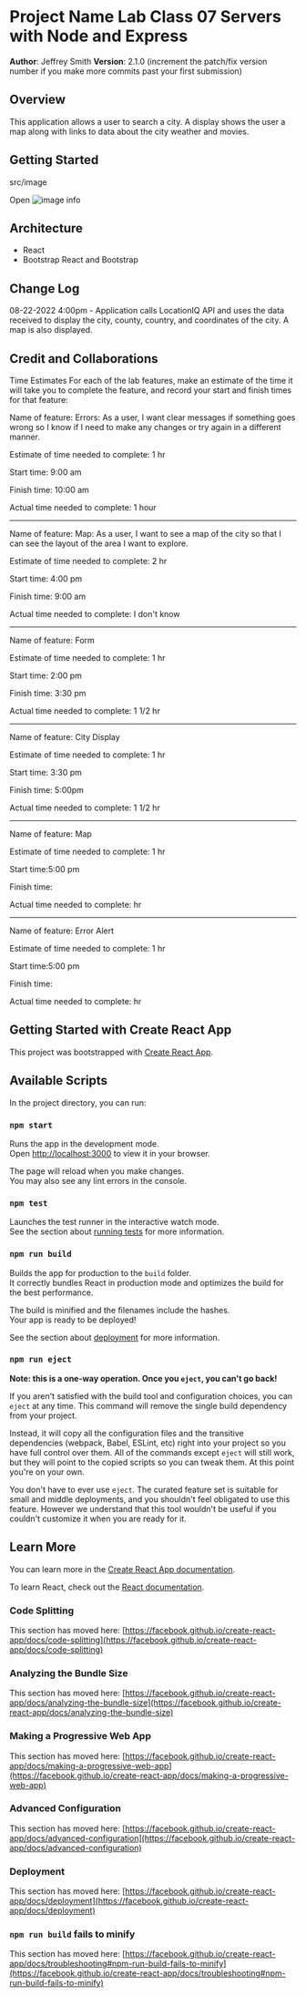 # Project Name Lab Class 07 Servers with Node and Express

**Author**: Jeffrey Smith
**Version**: 2.1.0 (increment the patch/fix version number if you make more commits past your first submission)

## Overview
<!-- Provide a high level overview of what this application is and why you are building it, beyond the fact that it's an assignment for this class. (i.e. What's your problem domain?) -->
This application allows a user to search a city. A display shows the user a map along with links to data about the city weather and movies.

## Getting Started
<!-- What are the steps that a user must take in order to build this app on their own machine and get it running? -->
src/image

Open ![image info](./public/Lab6.jpg)

## Architecture
<!-- Provide a detailed description of the application design. What technologies (languages, libraries, etc) you're using, and any other relevant design information. -->

* React
* Bootstrap React and Bootstrap

## Change Log
<!-- Use this area to document the iterative changes made to your application as each feature is successfully implemented. Use time stamps. Here's an example:

01-01-2001 4:59pm - Application now has a fully-functional express server, with a GET route for the location resource. -->

08-22-2022 4:00pm - Application calls LocationIQ API and uses the data received to display the city, county, country, and coordinates of the city. A map is also displayed.

## Credit and Collaborations
<!-- Give credit (and a link) to other people or resources that helped you build this application. -->
Time Estimates
For each of the lab features, make an estimate of the time it will take you to complete the feature, and record your start and finish times for that feature:

Name of feature: Errors: As a user, I want clear messages if something goes wrong so I know if I need to make any changes or try again in a different manner.

Estimate of time needed to complete: 1 hr

Start time: 9:00  am

Finish time: 10:00 am

Actual time needed to complete: 1 hour

---

Name of feature: Map: As a user, I want to see a map of the city so that I can see the layout of the area I want to explore.

Estimate of time needed to complete: 2 hr

Start time: 4:00 pm

Finish time: 9:00 am

Actual time needed to complete: I don't know

---

Name of feature: Form

Estimate of time needed to complete: 1 hr

Start time: 2:00 pm

Finish time: 3:30 pm

Actual time needed to complete: 1 1/2 hr

---
Name of feature: City Display

Estimate of time needed to complete: 1 hr

Start time: 3:30 pm

Finish time: 5:00pm

Actual time needed to complete: 1 1/2 hr

---

Name of feature: Map

Estimate of time needed to complete: 1 hr

Start time:5:00 pm

Finish time:

Actual time needed to complete:  hr

---

Name of feature: Error Alert

Estimate of time needed to complete: 1 hr

Start time:5:00 pm

Finish time:

Actual time needed to complete:  hr

## Getting Started with Create React App

This project was bootstrapped with [Create React App](https://github.com/facebook/create-react-app).

## Available Scripts

In the project directory, you can run:

### `npm start`

Runs the app in the development mode.\
Open [http://localhost:3000](http://localhost:3000) to view it in your browser.

The page will reload when you make changes.\
You may also see any lint errors in the console.

### `npm test`

Launches the test runner in the interactive watch mode.\
See the section about [running tests](https://facebook.github.io/create-react-app/docs/running-tests) for more information.

### `npm run build`

Builds the app for production to the `build` folder.\
It correctly bundles React in production mode and optimizes the build for the best performance.

The build is minified and the filenames include the hashes.\
Your app is ready to be deployed!

See the section about [deployment](https://facebook.github.io/create-react-app/docs/deployment) for more information.

### `npm run eject`

**Note: this is a one-way operation. Once you `eject`, you can't go back!**

If you aren't satisfied with the build tool and configuration choices, you can `eject` at any time. This command will remove the single build dependency from your project.

Instead, it will copy all the configuration files and the transitive dependencies (webpack, Babel, ESLint, etc) right into your project so you have full control over them. All of the commands except `eject` will still work, but they will point to the copied scripts so you can tweak them. At this point you're on your own.

You don't have to ever use `eject`. The curated feature set is suitable for small and middle deployments, and you shouldn't feel obligated to use this feature. However we understand that this tool wouldn't be useful if you couldn't customize it when you are ready for it.

## Learn More

You can learn more in the [Create React App documentation](https://facebook.github.io/create-react-app/docs/getting-started).

To learn React, check out the [React documentation](https://reactjs.org/).

### Code Splitting

This section has moved here: [https://facebook.github.io/create-react-app/docs/code-splitting](https://facebook.github.io/create-react-app/docs/code-splitting)

### Analyzing the Bundle Size

This section has moved here: [https://facebook.github.io/create-react-app/docs/analyzing-the-bundle-size](https://facebook.github.io/create-react-app/docs/analyzing-the-bundle-size)

### Making a Progressive Web App

This section has moved here: [https://facebook.github.io/create-react-app/docs/making-a-progressive-web-app](https://facebook.github.io/create-react-app/docs/making-a-progressive-web-app)

### Advanced Configuration

This section has moved here: [https://facebook.github.io/create-react-app/docs/advanced-configuration](https://facebook.github.io/create-react-app/docs/advanced-configuration)

### Deployment

This section has moved here: [https://facebook.github.io/create-react-app/docs/deployment](https://facebook.github.io/create-react-app/docs/deployment)

### `npm run build` fails to minify

This section has moved here: [https://facebook.github.io/create-react-app/docs/troubleshooting#npm-run-build-fails-to-minify](https://facebook.github.io/create-react-app/docs/troubleshooting#npm-run-build-fails-to-minify)
